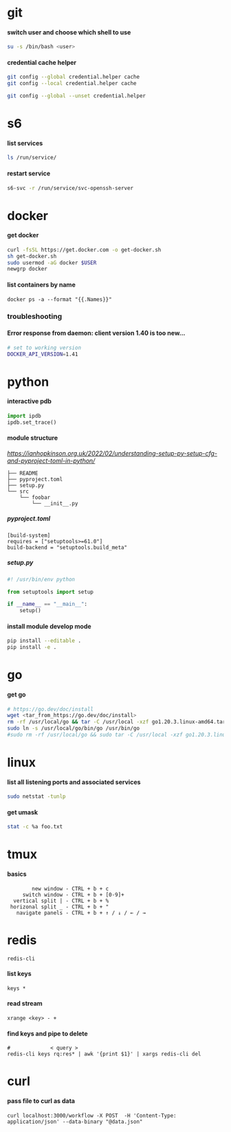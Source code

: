 # git
#### switch user and choose which shell to use
```bash
su -s /bin/bash <user>
```
#### credential cache helper
```bash
git config --global credential.helper cache
git config --local credential.helper cache

git config --global --unset credential.helper
```

# s6
#### list services
```bash
ls /run/service/
```
#### restart service
```bash
s6-svc -r /run/service/svc-openssh-server
```

# docker
#### get docker
```bash
curl -fsSL https://get.docker.com -o get-docker.sh
sh get-docker.sh
sudo usermod -aG docker $USER
newgrp docker
```

#### list containers by name
```shell
docker ps -a --format "{{.Names}}"
```
### troubleshooting
#### Error response from daemon: client version 1.40 is too new...
```bash
# set to working version
DOCKER_API_VERSION=1.41
```

# python
#### interactive pdb
```python
import ipdb
ipdb.set_trace()
```
#### module structure
_https://ianhopkinson.org.uk/2022/02/understanding-setup-py-setup-cfg-and-pyproject-toml-in-python/_
```
├── README
├── pyproject.toml
├── setup.py
└── src
    └── foobar
        └── __init__.py
```
##### pyproject.toml
```
[build-system]
requires = ["setuptools>=61.0"]
build-backend = "setuptools.build_meta"
```
##### setup.py
```python
#! /usr/bin/env python

from setuptools import setup

if __name__ == "__main__":
    setup()
```
#### install module develop mode
```bash
pip install --editable .
pip install -e .
```

# go
#### get go
```bash
# https://go.dev/doc/install
wget <tar_from_https://go.dev/doc/install>
rm -rf /usr/local/go && tar -C /usr/local -xzf go1.20.3.linux-amd64.tar.gz
sudo ln -s /usr/local/go/bin/go /usr/bin/go
#sudo rm -rf /usr/local/go && sudo tar -C /usr/local -xzf go1.20.3.linux-amd64.tar.gz
```

# linux
#### list all listening ports and associated services
```bash
sudo netstat -tunlp
```
#### get umask
```bash
stat -c %a foo.txt
```

# tmux
#### basics
```
        new window - CTRL + b + c
     switch window - CTRL + b + [0-9]+
  vertical split | - CTRL + b + %
 horizonal split _ - CTRL + b + "
   navigate panels - CTRL + b + ↑ / ↓ / ← / →
```

# redis
```
redis-cli
```
#### list keys
```
keys * 
```
#### read stream
```
xrange <key> - + 
```
#### find keys and pipe to delete
```
#             < query >
redis-cli keys rq:res* | awk '{print $1}' | xargs redis-cli del
```

# curl
#### pass file to curl as data
```
curl localhost:3000/workflow -X POST  -H 'Content-Type: application/json' --data-binary "@data.json"
```

